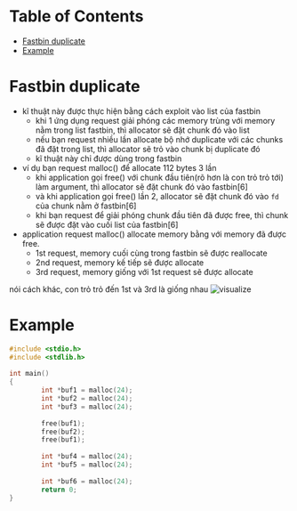 # Table of Contents

-	[Fastbin duplicate](#Fastbin-duplicate)
-	[Example](#Example)

# Fastbin duplicate

-	kĩ thuật này được thực hiện bằng cách exploit vào list của fastbin
	-	khi 1 ứng dụng request giải phóng các memory trùng với memory nằm trong list fastbin, thì allocator sẽ đặt chunk đó vào list
	-	nếu bạn request nhiều lần allocate bộ nhớ duplicate với các chunks đã đặt trong list, thì allocator sẽ trỏ vào chunk bị duplicate đó
	-	kĩ thuật này chỉ được dùng trong fastbin
-	ví dụ bạn request malloc() để allocate 112 bytes 3 lần 
	-	khi application gọi free() với chunk đầu tiên(rõ hơn là con trỏ trỏ tới) làm argument, thì allocator sẽ đặt chunk đó vào fastbin[6]
	-	và khi application gọi free() lần 2, allocator sẽ đặt chunk đó vào `fd` của chunk nằm ở fastbin[6]
	-	khi bạn request để giải phóng chunk đầu tiên đã được free, thì chunk sẽ được đặt vào cuối list của fastbin[6]
-	application request malloc() allocate memory bằng với memory đã được free.
	-	1st request, memory cuối cùng trong fastbin sẽ được reallocate
	-	2nd request, memory kế tiếp sẽ được allocate
	-	3rd request, memory giống với 1st request sẽ được allocate

nói cách khác, con trỏ trỏ đến 1st và 3rd là giống nhau
![visualize](https://i.imgur.com/cmaxWqA.png)

# Example

```c
#include <stdio.h>
#include <stdlib.h>
  
int main()
{
        int *buf1 = malloc(24);
        int *buf2 = malloc(24);
        int *buf3 = malloc(24);
  
        free(buf1);
        free(buf2);
        free(buf1);
  
        int *buf4 = malloc(24);
        int *buf5 = malloc(24);
        
        int *buf6 = malloc(24);
        return 0;
}
```
